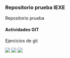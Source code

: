 ### Repositorio prueba IEXE 

Repositorio prueba 

#### Actividades GIT 

Ejercicios de git

![](https://github.com/LilianaRang/RepositorioPrincipal/issues/1#issue-1060716401)
![](https://github.com/LilianaRang/RepositorioPrincipal/issues/2#issue-1060716787)
![](https://github.com/LilianaRang/RepositorioPrincipal/issues/3#issue-1060717237)